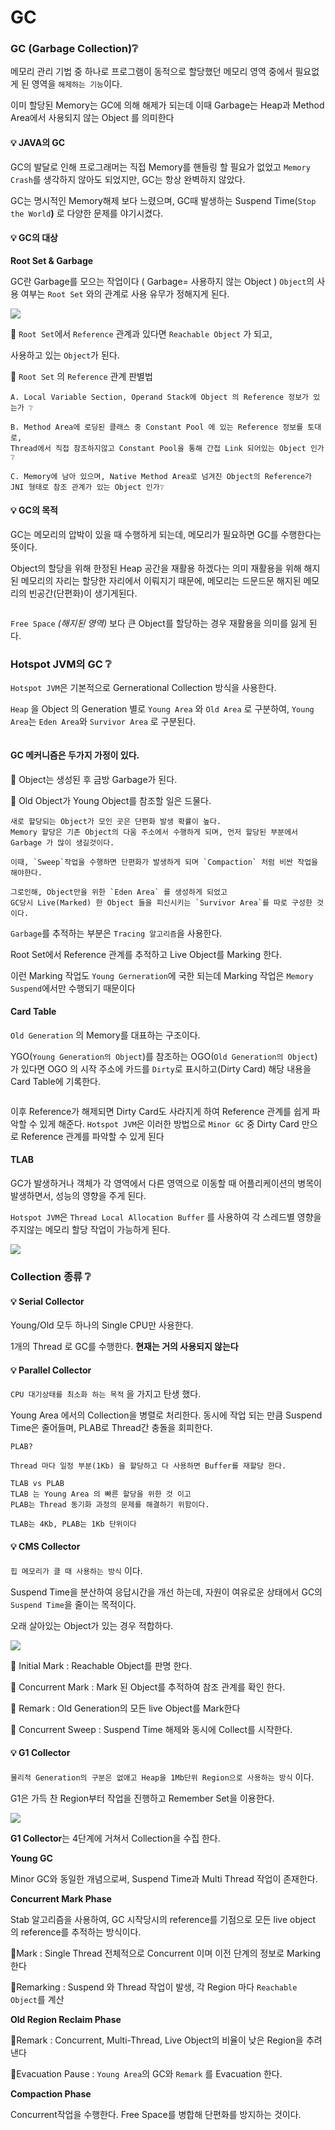 # GC

### GC (Garbage Collection)❔

메모리 관리 기법 중 하나로 프로그램이 동적으로 할당했던 메모리 영역 중에서 필요없게 된 영역을 `해제하는 기능`이다.&#x20;

이미 할당된 Memory는 GC에 의해 해제가 되는데 이때 Garbage는 Heap과 Method Area에서 사용되지 않는 Object 를 의미한다

#### 💡 JAVA의 GC

GC의 발달로 인해 프로그래머는 직접 Memory를 핸들링 할 필요가 없었고 `Memory Crash`를 생각하지 않아도 되었지만, GC는 항상 완벽하지 않았다.

&#x20;GC는 명시적인 Memory해제 보다 느렸으며, GC때 발생하는 Suspend Time(`Stop the World`**)** 로 다양한 문제를 야기시켰다.

#### 💡 GC의 대상

**Root Set & Garbage**

GC란 Garbage를 모으는 작업이다 ( Garbage= 사용하지 않는 Object ) `Object`의 사용 여부는 `Root Set` 와의 관계로 사용 유무가 정해지게 된다.

![](https://velog.velcdn.com/images/junny8643/post/77e6d290-acb8-4eef-a476-f44be58b4b9d/image.png)

🔸 `Root Set`에서 `Reference` 관계과 있다면 `Reachable Object` 가 되고,&#x20;

사용하고 있는 `Object`가 된다.

🔹 `Root Set` 의 `Reference` 관계 판별법

```
A. Local Variable Section, Operand Stack에 Object 의 Reference 정보가 있는가 ❔

B. Method Area에 로딩된 클래스 중 Constant Pool 에 있는 Reference 정보를 토대로,
Thread에서 직접 참조하지않고 Constant Pool을 통해 간접 Link 되어있는 Object 인가❔

C. Memory에 남아 있으며, Native Method Area로 넘겨진 Object의 Reference가
JNI 형태로 참조 관계가 있는 Object 인가❔
```

#### 💡 GC의 목적

GC는 메모리의 압박이 있을 때 수행하게 되는데, 메모리가 필요하면 GC를 수행한다는 뜻이다.&#x20;

Object의 할당을 위해 한정된 Heap 공간을 재활용 하겠다는 의미 재활용을 위해 해지된 메모리의 자리는 할당한 자리에서 이뤄지기 때문에,  메모리는 드문드문 해지된 메모리의 빈공간(단편화)이 생기게된다.&#x20;

<figure><img src="https://velog.velcdn.com/images/junny8643/post/dc3f5c47-ae81-4fd8-bc77-304746bc6ca1/image.png" alt=""><figcaption></figcaption></figure>

`Free Space` _(해지된 영역)_ 보다 큰 Object를 할당하는 경우 재활용을 의미를 잃게 된다.



### Hotspot JVM의 GC ❔

`Hotspot JVM`은 기본적으로 Gernerational Collection 방식을 사용한다.&#x20;

`Heap` 을 Object 의 Generation 별로 `Young Area` 와 `Old Area` 로 구분하여, `Young Area`는 `Eden Area`와 `Survivor Area` 로 구분된다.&#x20;

<figure><img src="https://velog.velcdn.com/images/junny8643/post/b39a25dc-3a39-4acb-b3a2-38598a909ec8/image.png" alt=""><figcaption></figcaption></figure>

#### **GC 메커니즘은 두가지 가정이 있다.**

🔶 Object는 생성된 후 금방 Garbage가 된다.

&#x20;🔷 Old Object가 Young Object를 참조할 일은 드물다.

```
새로 할당되는 Object가 모인 곳은 단편화 발생 확률이 높다.
Memory 할당은 기존 Object의 다움 주소에서 수행하게 되며, 먼저 할당된 부분에서 Garbage 가 많이 생길것이다.

이때, `Sweep`작업을 수행하면 단편화가 발생하게 되며 `Compaction` 처럼 비싼 작업을 해야한다.

그로인해, Object만을 위한 `Eden Area` 를 생성하게 되었고
GC당시 Live(Marked) 한 Object 들을 피신시키는 `Survivor Area`를 따로 구성한 것이다.
```

`Garbage`를 추적하는 부분은 `Tracing 알고리즘`을 사용한다.&#x20;

Root Set에서 Reference 관계를 추적하고 Live Object를 Marking 한다.&#x20;

이런 Marking 작업도 `Young Gerneration`에 국한 되는데 Marking 작업은 `Memory Suspend`에서만 수행되기 때문이다

#### Card Table

`Old Generation` 의 Memory를 대표하는 구조이다.&#x20;

YGO(`Young Generation의 Object`)를 참조하는 OGO(`Old Generation의 Object`)가 있다면 OGO 의 시작 주소에 카드를 `Dirty`로 표시하고(Dirty Card) 해당 내용을 Card Table에 기록한다.&#x20;

<figure><img src="https://velog.velcdn.com/images/junny8643/post/c2c57825-d5f1-43d2-9339-d48b296de232/image.png" alt=""><figcaption></figcaption></figure>

이후 Reference가 해제되면 Dirty Card도 사라지게 하여 Reference 관계를 쉽게 파악할 수 있게 해준다. `Hotspot JVM`은 이러한 방법으로 `Minor GC` 중 Dirty Card 만으로 Reference 관계를 파악할 수 있게 된다

#### TLAB

GC가 발생하거나 객체가 각 영역에서 다른 영역으로 이동할 때 어플리케이션의 병목이 발생하면서, 성능의 영향을 주게 된다.&#x20;

`Hotspot JVM`은 `Thread Local Allocation Buffer` 를 사용하여 각 스레드별 영향을 주지않는 메모리 할당 작업이 가능하게 된다.

![](https://velog.velcdn.com/images/junny8643/post/bfae0b52-8bc5-49bd-b345-908ca84e4f60/image.png)



### Collection 종류 ❔

#### 💡 Serial Collector

Young/Old 모두 하나의 Single CPU만 사용한다.

&#x20;1개의 Thread 로 GC를 수행한다. **현재는 거의 사용되지 않는다**

#### 💡 Parallel Collector

`CPU 대기상태를 최소화 하는 목적` 을 가지고 탄생 했다.&#x20;

Young Area 에서의 Collection을 병렬로 처리한다. 동시에 작업 되는 만큼 Suspend Time은 줄어들며, PLAB로 Thread간 충돌을 회피한다.

```
PLAB?

Thread 마다 일정 부분(1Kb) 을 할당하고 다 사용하면 Buffer를 재할당 한다.

TLAB vs PLAB
TLAB 는 Young Area 의 빠른 할당을 위한 것 이고
PLAB는 Thread 동기화 과정의 문제를 해결하기 위함이다.

TLAB는 4Kb, PLAB는 1Kb 단위이다
```

#### 💡 CMS Collector

`힙 메모리가 클 때 사용하는 방식` 이다.&#x20;

Suspend Time을 분산하여 응답시간을 개선 하는데, 자원이 여유로운 상태에서 GC의 `Suspend Time`을 줄이는 목적이다.&#x20;

오래 살아있는 Object가 있는 경우 적합하다.

![](https://velog.velcdn.com/images/junny8643/post/7fd4b989-f645-4b64-a2c7-71d64c96563e/image.png)

🔸 Initial Mark : Reachable Object를 판명 한다.&#x20;

🔹 Concurrent Mark : Mark 된 Object를 추적하여 참조 관계를 확인 한다.&#x20;

🔸 Remark : Old Generation의 모든 live Object를 Mark한다&#x20;

🔹 Concurrent Sweep : Suspend Time 해제와 동시에 Collect를 시작한다.

#### 💡 G1 Collector

`물리적 Generation의 구분은 없애고 Heap을 1Mb단위 Region으로 사용하는 방식` 이다.&#x20;

G1은 가득 찬 Region부터 작업을 진행하고 Remember Set을 이용한다.

![](https://velog.velcdn.com/images/junny8643/post/76c14c96-2c75-422c-8ccc-9fd2860c2670/image.png)

**G1 Collector**는 4단계에 거쳐서 Collection을 수집 한다.

**Young GC**

Minor GC와 동일한 개념으로써, Suspend Time과 Multi Thread 작업이 존재한다.



**Concurrent Mark Phase**

&#x20;Stab 알고리즘을 사용하여, GC 시작당시의 reference를 기점으로 모든 live object 의 reference를 추적하는 방식이다.

🔸Mark : Single Thread 전체적으로 Concurrent 이며 이전 단계의 정보로 Marking한다&#x20;

🔹Remarking : Suspend 와 Thread 작업이 발생, 각 Region 마다 `Reachable Object`를 계산

**Old Region Reclaim Phase**&#x20;

🔸Remark : Concurrent, Multi-Thread, Live Object의 비율이 낮은 Region을 추려낸다&#x20;

🔹Evacuation Pause : `Young Area`의 GC와 `Remark` 를 Evacuation 한다.

**Compaction Phase**&#x20;

Concurrent작업을 수행한다. Free Space를 병합해 단편화를 방지하는 것이다.
